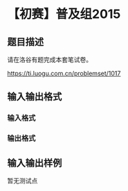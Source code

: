 # 【初赛】普及组2015

## 题目描述

请在洛谷有题完成本套笔试卷。

https://ti.luogu.com.cn/problemset/1017

## 输入输出格式

### 输入格式

### 输出格式

## 输入输出样例

暂无测试点

